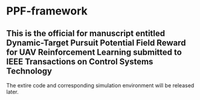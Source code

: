 # PPF-framework
## This is the official for manuscript entitled Dynamic-Target Pursuit Potential Field Reward for UAV Reinforcement Learning submitted to IEEE Transactions on Control Systems Technology

The extire code and corresponding simulation environment will be released later.

